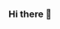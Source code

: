 ### Hi there 👋

<!--
**summer-boythink/summer-boythink** is a ✨ _special_ ✨ repository because its `README.md` (this file) appears on your GitHub profile.

Here are some ideas to get you started:

- 🌱 I’m currently learning golang and rust
- 💬 Ask me about javascript,golang
- 📫 How to reach me: tangqihangzhang@163.com
- ⚡ Fun fact: reading
-->
